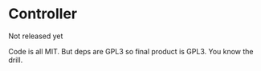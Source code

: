 # Controller 

Not released yet

Code is all MIT. But deps are GPL3 so final product is GPL3. You know the drill.
